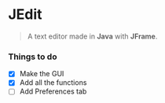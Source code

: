 # JEdit

> A text editor made in **Java** with **JFrame**.

### Things to do
- [x] Make the GUI
- [x] Add all the functions
- [ ] Add Preferences tab
